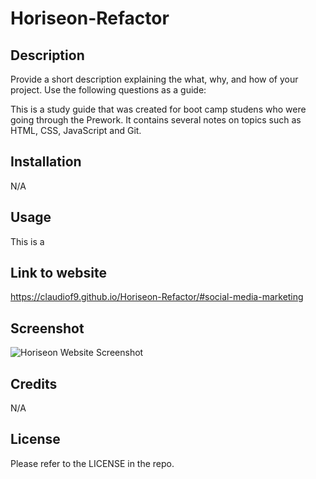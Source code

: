 # Horiseon-Refactor

## Description

Provide a short description explaining the what, why, and how of your project. Use the following questions as a guide:

This is a study guide that was created for boot camp studens who were going through the Prework. It contains several notes on topics such as HTML, CSS, JavaScript and Git.


## Installation

N/A

## Usage

This is a 

## Link to website
https://claudiof9.github.io/Horiseon-Refactor/#social-media-marketing


## Screenshot

![Horiseon Website Screenshot](https://user-images.githubusercontent.com/119876939/207407457-c05459c1-f523-49a8-ab87-4742f1fdfa44.png)

## Credits

N/A

## License

Please refer to the LICENSE in the repo.
